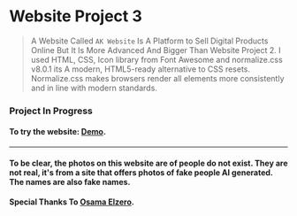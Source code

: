 # Website Project 3

> A Website Called `AK Website` Is A Platform to Sell Digital Products Online But It Is More Advanced And Bigger Than Website Project 2. I used HTML, CSS, Icon library from Font Awesome and normalize.css v8.0.1 its A modern, HTML5-ready alternative to CSS resets. Normalize.css makes browsers render all elements more consistently and in line with modern standards.

### Project In Progress 

#### To try the website: [Demo](https://omar95-a.github.io/Website-Project-3/).
---
#### To be clear, the photos on this website are of people do not exist. They are not real, it's from a site that offers photos of fake people AI generated. The names are also fake names.

#### Special Thanks To [Osama Elzero](https://elzero.org/category/courses/html-and-css-practice/).

